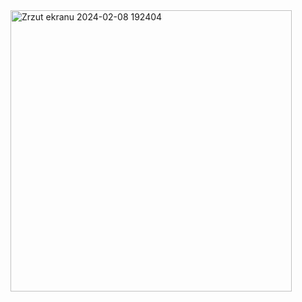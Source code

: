 <img width="450" alt="Zrzut ekranu 2024-02-08 192404" src="https://github.com/kseternus/password_generator_strength_checker/assets/60841895/5fd2c861-cff2-40ad-a7e6-4dfe99510551">
